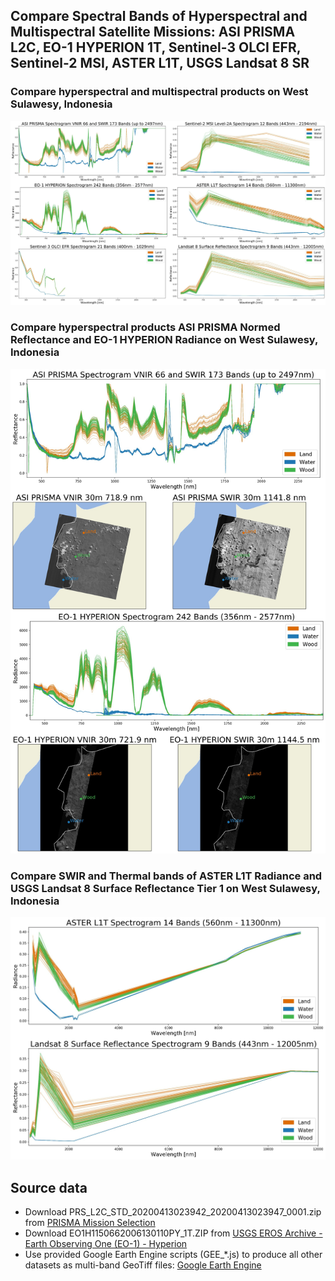 ## Compare Spectral Bands of Hyperspectral and Multispectral Satellite Missions: ASI PRISMA L2C, EO-1 HYPERION 1T, Sentinel-3 OLCI EFR, Sentinel-2 MSI, ASTER L1T, USGS Landsat 8 SR

### Compare hyperspectral and multispectral products on West Sulawesy, Indonesia

![Compare hyperspectral and multispectral products on West Sulawesy, Indonesia](WEST_SULAWESI_Spectrograms.jpg)

### Compare hyperspectral products ASI PRISMA Normed Reflectance and EO-1 HYPERION Radiance on West Sulawesy, Indonesia

![Compare hyperspectral products ASI PRISMA Normed Reflectance and EO-1 HYPERION Radiance on West Sulawesy, Indonesia](WEST_SULAWESI_ASI_PRISMA_EO1_HYPERION.jpg)

### Compare SWIR and Thermal bands of ASTER L1T Radiance and USGS Landsat 8 Surface Reflectance Tier 1 on West Sulawesy, Indonesia

![Compare SWIR and Thermal bands of ASTER L1T Radiance and USGS Landsat 8 Surface Reflectance Tier 1 on West Sulawesy, Indonesia](WEST_SULAWESI_Spectrograms_FULL.jpg)

## Source data

* Download PRS_L2C_STD_20200413023942_20200413023947_0001.zip from [PRISMA Mission Selection](http://prisma.asi.it/missionselect/)
* Download EO1H1150662006130110PY_1T.ZIP from [USGS EROS Archive - Earth Observing One (EO-1) - Hyperion](https://www.usgs.gov/centers/eros/science/usgs-eros-archive-earth-observing-one-eo-1-hyperion?qt-science_center_objects=4#qt-science_center_objects)
* Use provided Google Earth Engine scripts (GEE_\*.js) to produce all other datasets as multi-band GeoTiff files: [Google Earth Engine](https://code.earthengine.google.com/)
